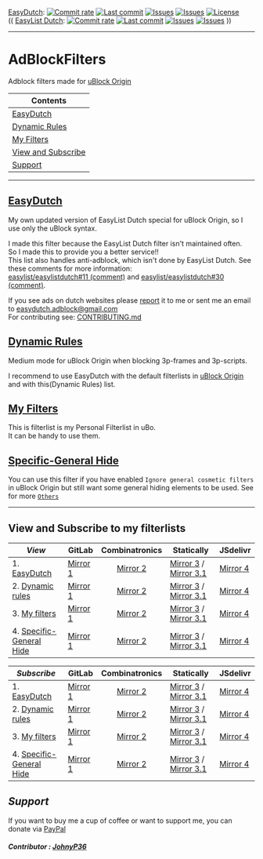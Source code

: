 [EasyDutch](https://github.com/BPower0036/AdBlockFilters/tree/main/EasyDutch):
[![Commit rate](https://img.shields.io/github/commit-activity/m/BPower0036/AdBlockFilters?label=Commits&color=succes)](https://github.com/BPower0036/AdBlockFilters/commits/)
[![Last commit](https://img.shields.io/github/last-commit/BPower0036/AdBlockFilters?label=Last%20commit&color=informational)](https://github.com/BPower0036/AdBlockFilters/commits/main)
[![Issues](https://img.shields.io/github/issues/BPower0036/AdBlockFilters?label=Issues&color=red)](https://github.com/BPower0036/AdBlockFilters/issues)
[![Issues](https://img.shields.io/github/issues-closed/BPower0036/AdBlockFilters?color=green&label=Issues)](https://github.com/BPower0036/AdBlockFilters/issues?q=is%3Aissue+is%3Aclosed)
[![License](https://img.shields.io/badge/License-GPLv3-blue.svg?label=License&color=lightgrey)](https://github.com/BPower0036/AdBlockFilters/blob/main/LICENSE) <br>
(( [EasyList Dutch](https://github.com/easylist/easylistdutch/):
[![Commit rate](https://img.shields.io/github/commit-activity/m/easylist/easylistdutch?label=Commits&color=succes&style=plastic)](https://github.com/easylist/easylistdutch/commits/)
[![Last commit](https://img.shields.io/github/last-commit/easylist/easylistdutch?label=Last%20commit&color=informational&style=plastic)](https://github.com/easylist/easylistdutch/commits/master)
[![Issues](https://img.shields.io/github/issues/easylist/easylistdutch?label=Issues&color=red&style=plastic)](https://github.com/easylist/easylistdutch/issues)
[![Issues](https://img.shields.io/github/issues-closed/easylist/easylistdutch?color=green&label=Issues&style=plastic)](https://github.com/easylist/easylistdutch/issues?q=is%3Aissue+is%3Aclosed) ))

***
# AdBlockFilters
Adblock filters made for [uBlock Origin](https://github.com/uBlockOrigin/uAssets)

| Contents |
| --- |
| [EasyDutch](#easydutch) |
| [Dynamic Rules](#dynamic-rules) |
| [My Filters](#my-filters) |
| [View and Subscribe](#specific-general-hide) |
| [Support](#support) |
-----
## [EasyDutch](https://github.com/BPower0036/AdBlockFilters/tree/main/EasyDutch)
My own updated version of EasyList Dutch special for uBlock Origin, so I use only the uBlock syntax. 

I made this filter because the EasyList Dutch filter isn't maintained often. <br>
So I made this to provide you a better service!! <br>
This list also handles anti-adblock, which isn't done by EasyList Dutch. See these comments for more information: <br>
[easylist/easylistdutch#11 (comment)](https://github.com/easylist/easylistdutch/issues/11#issuecomment-818864565) and [easylist/easylistdutch#30 (comment)](https://github.com/easylist/easylistdutch/issues/30#issuecomment-1011180477).

If you see ads on dutch websites please [report](https://github.com/BPower0036/AdBlockFilters/issues/new/choose) it to me or sent me an email to easydutch.adblock@gmail.com <br>
For contributing see: [CONTRIBUTING.md](https://github.com/BPower0036/AdBlockFilters/blob/main/CONTRIBUTING.md)

## [Dynamic Rules](https://github.com/BPower0036/AdBlockFilters/blob/main/dynamic%20rules)
Medium mode for uBlock Origin when blocking 3p-frames and 3p-scripts.

I recommend to use EasyDutch with the default filterlists in [uBlock Origin](https://github.com/uBlockOrigin/uAssets) and with this(Dynamic Rules) list.

## [My Filters](https://github.com/BPower0036/AdBlockFilters/blob/main/my%20filters)
This is filterlist is my Personal Filterlist in uBo. <br>
It can be handy to use them.

## [Specific-General Hide](https://github.com/BPower0036/AdBlockFilters/blob/main/Others/Specific-General%20Hide)
You can use this filter if you have enabled `Ignore general cosmetic filters` in uBlock Origin but still want some general hiding elements to be used.
See for more [`Others`](https://github.com/BPower0036/AdBlockFilters/tree/main/Others)

***
## View and Subscribe to my filterlists
| _**View**_ | GitLab | Combinatronics | Statically | JSdelivr |
| ---------- | ------ | :------------: | ---------- | -------- |
| 1. [EasyDutch](https://raw.githubusercontent.com/BPower0036/AdBlockFilters/main/easydutch.txt) | [Mirror 1](https://gitlab.com/BPower0036/AdBlockFilters/-/raw/main/easydutch.txt) | [Mirror 2](https://combinatronics.io/BPower0036/AdBlockFilters/main/easydutch.txt) | [Mirror 3](https://cdn.statically.io/gh/BPower0036/AdBlockFilters/main/easydutch.txt) / [Mirror 3.1](https://cdn.statically.io/gl/BPower0036/AdBlockFilters/main/easydutch.txt) | [Mirror 4](https://cdn.jsdelivr.net/gh/BPower0036/AdBlockFilters@main/easydutch.txt) |
| 2. [Dynamic rules](https://raw.githubusercontent.com/BPower0036/AdBlockfilters/main/dynamic%20rules) | [Mirror 1](https://gitlab.com/BPower0036/AdBlockFilters/-/raw/main/dynamic%20rules) | [Mirror 2](https://combinatronics.io/BPower0036/AdBlockfilters/main/dynamic%20rules) | [Mirror 3](https://cdn.statically.io/gh/BPower0036/AdBlockfilters/main/dynamic%20rules) / [Mirror 3.1](https://cdn.statically.io/gl/BPower0036/AdBlockFilters/main/dynamic%20rules) | [Mirror 4](https://cdn.jsdelivr.net/gh/BPower0036/AdBlockfilters@main/dynamic%20rules) |
| 3. [My filters](https://raw.githubusercontent.com/BPower0036/AdBlockfilters/main/my%20filters) | [Mirror 1](https://gitlab.com/BPower0036/AdBlockFilters/-/raw/main/my%20filters) | [Mirror 2](https://combinatronics.io/BPower0036/AdBlockfilters/main/my%20filters) | [Mirror 3](https://cdn.statically.io/gh/BPower0036/AdBlockfilters/main/my%20filters) / [Mirror 3.1](https://cdn.statically.io/gl/BPower0036/AdBlockFilters/main/my%20filters) | [Mirror 4](https://cdn.jsdelivr.net/gh/BPower0036/AdBlockfilters@main/my%20filters) |
| 4. [Specific-General Hide](https://raw.githubusercontent.com/BPower0036/AdBlockfilters/main/Others/Specific-General%20Hide) | [Mirror 1](https://gitlab.com/BPower0036/AdBlockFilters/-/raw/main/Others/Specific-General%20Hide) | [Mirror 2](https://combinatronics.io/BPower0036/AdBlockFilters/main/Others/Specific-General%20Hide) | [Mirror 3](https://cdn.statically.io/gh/BPower0036/AdBlockfilters/main/Others/Specific-General%20Hide) / [Mirror 3.1](https://cdn.statically.io/gl/BPower0036/AdBlockFilters/main/Others/Specific-General%20Hide) | [Mirror 4](https://cdn.jsdelivr.net/gh/BPower0036/AdBlockfilters@main/Others/Specific-General%20Hide) |

| _**Subscribe**_ | GitLab | Combinatronics | Statically | JSdelivr |
| --------------- | ------ | :------------: | ---------- | -------- |
| 1. [EasyDutch](https://subscribe.adblockplus.org/?location=https://raw.githubusercontent.com/BPower0036/AdBlockFilters/main/easydutch.txt&title=EasyDutch) | [Mirror 1](https://subscribe.adblockplus.org/?location=https://gitlab.com/BPower0036/AdBlockFilters/-/raw/main/easydutch.txt&title=EasyDutch) | [Mirror 2](https://subscribe.adblockplus.org/?location=https://combinatronics.io/BPower0036/AdBlockFilters/main/easydutch.txt&title=EasyDutch) | [Mirror 3](https://subscribe.adblockplus.org/?location=https://cdn.statically.io/gh/BPower0036/AdBlockFilters/main/easydutch.txt&title=EasyDutch) / [Mirror 3.1](https://subscribe.adblockplus.org/?location=https://cdn.statically.io/gl/BPower0036/AdBlockFilters/main/easydutch.txt&title=EasyDutch) | [Mirror 4](https://subscribe.adblockplus.org/?location=https://cdn.jsdelivr.net/gh/BPower0036/AdBlockFilters@main/easydutch.txt&title=EasyDutch) |
| 2. [Dynamic rules](https://subscribe.adblockplus.org/?location=https://raw.githubusercontent.com/BPower0036/AdBlockfilters/main/dynamic%20rules&title=Dynamic%20rules%20for%20uBlock%20Origin%27s%20medium%20mode) | [Mirror 1](https://subscribe.adblockplus.org/?location=https://gitlab.com/BPower0036/AdBlockFilters/-/raw/main/dynamic%20rules&title=Dynamic%20rules%20for%20uBlock%20Origin%27s%20medium%20mode) | [Mirror 2](https://subscribe.adblockplus.org/?location=https://combinatronics.io/BPower0036/AdBlockfilters/main/dynamic%20rules&title=Dynamic%20rules%20for%20uBlock%20Origin%27s%20medium%20mode) | [Mirror 3](https://subscribe.adblockplus.org/?location=https://cdn.statically.io/gh/BPower0036/AdBlockfilters/main/dynamic%20rules&title=Dynamic%20rules%20for%20uBlock%20Origin%27s%20medium%20mode) / [Mirror 3.1](https://subscribe.adblockplus.org/?location=https://cdn.statically.io/gl/BPower0036/AdBlockFilters/main/dynamic%20rules&title=Dynamic%20rules%20for%20uBlock%20Origin%27s%20medium%20mode) | [Mirror 4](https://subscribe.adblockplus.org/?location=https://cdn.jsdelivr.net/gh/BPower0036/AdBlockfilters@main/dynamic%20rules&title=Dynamic%20rules%20for%20uBlock%20Origin%27s%20medium%20mode) |
| 3. [My filters](https://subscribe.adblockplus.org/?location=https://raw.githubusercontent.com/BPower0036/AdBlockfilters/main/my%20filters&title=My%20filters%20list%20uBo) | [Mirror 1](https://subscribe.adblockplus.org/?location=https://gitlab.com/BPower0036/AdBlockFilters/-/raw/main/my%20filters&title=My%20filters%20list%20uBo) | [Mirror 2](https://combinatronics.io/BPower0036/AdBlockfilters/main/my%20filters&title=My%20filters%20list%20uBo) | [Mirror 3](https://subscribe.adblockplus.org/?location=https://cdn.statically.io/gh/BPower0036/AdBlockfilters/main/my%20filters&title=My%20filters%20list%20uBo) / [Mirror 3.1](https://subscribe.adblockplus.org/?location=https://cdn.statically.io/gl/BPower0036/AdBlockFilters/main/my%20filters&title=My%20filters%20list%20uBo) | [Mirror 4](https://subscribe.adblockplus.org/?location=https://cdn.jsdelivr.net/gh/BPower0036/AdBlockfilters@main/my%20filters&title=My%20filters%20list%20uBo) |
| 4. [Specific-General Hide](https://subscribe.adblockplus.org/?location=https://raw.githubusercontent.com/BPower0036/AdBlockfilters/main/Others/Specific-General%20Hide&title=Specific-General%20Hide) | [Mirror 1](https://subscribe.adblockplus.org/?location=https://gitlab.com/BPower0036/AdBlockFilters/-/raw/main/Others/Specific-General%20Hide&title=Specific-General%20Hide) | [Mirror 2](https://subscribe.adblockplus.org/?location=https://combinatronics.io/BPower0036/AdBlockFilters/main/Others/Specific-General%20Hide&title=Specific-General%20Hide) | [Mirror 3](https://subscribe.adblockplus.org/?location=https://cdn.statically.io/gh/BPower0036/AdBlockfilters/main/Others/Specific-General%20Hide&title=Specific-General%20Hide) / [Mirror 3.1](https://subscribe.adblockplus.org/?location=https://cdn.statically.io/gl/BPower0036/AdBlockFilters/main/Others/GSpecific-General%20Hide&title=Specific-General%20Hide) | [Mirror 4](https://subscribe.adblockplus.org/?location=https://cdn.jsdelivr.net/gh/BPower0036/AdBlockfilters@main/Others/Specific-General%20Hide&title=Specific-General%20Hide) |

## *Support*
If you want to buy me a cup of coffee or want to support me, you can donate via [PayPal](https://www.paypal.com/donate?hosted_button_id=M4D2NPZX5NS4C)

##### Contributor : [JohnyP36](https://github.com/JohnyP36)
